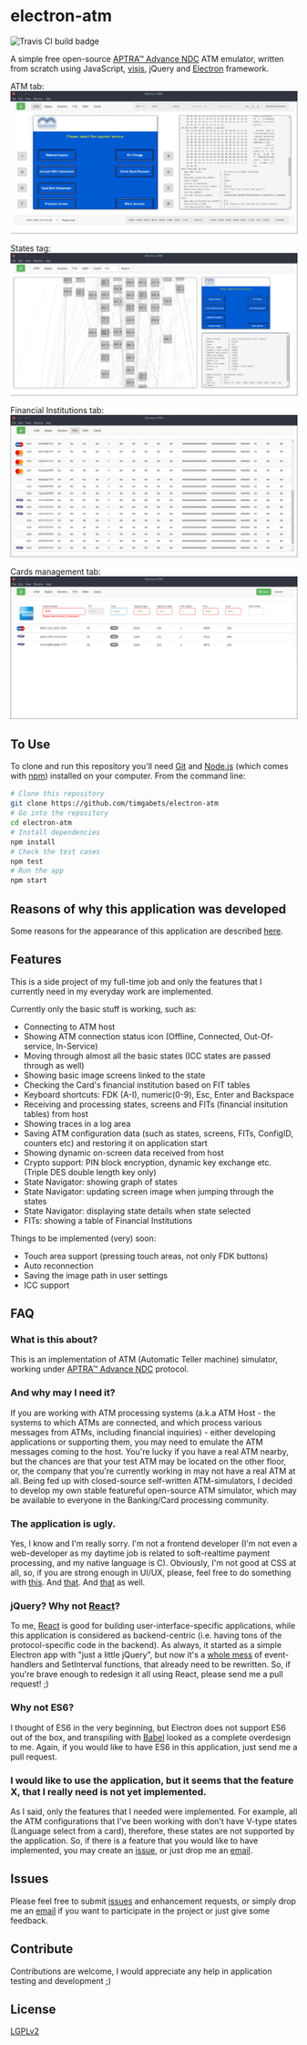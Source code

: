 # electron-atm

![Travis CI build badge](https://travis-ci.org/timgabets/electron-atm.svg?branch=master)

A simple free open-source [APTRA™ Advance NDC](https://www.ncr.com/financial-services/banking-atm-software/aptra-advance-ndc) ATM emulator, written from scratch using JavaScript, [visjs](http://visjs.org/), jQuery and [Electron](https://electron.atom.io/) framework.

ATM tab:
![screenshot](img/screenshot.png)

States tag:
![states navigator](img/states.png)

Financial Institutions tab:
![FITs page](img/fits.png)

Cards management tab:
![cards page](img/cards.png)

## To Use

To clone and run this repository you'll need [Git](https://git-scm.com) and [Node.js](https://nodejs.org/en/download/) (which comes with [npm](http://npmjs.com)) installed on your computer. From the command line:

```bash
# Clone this repository
git clone https://github.com/timgabets/electron-atm
# Go into the repository
cd electron-atm
# Install dependencies
npm install
# Check the test cases
npm test
# Run the app
npm start
```

## Reasons of why this application was developed

Some reasons for the appearance of this application are described [here](http://gabets.ru/electron-atm).

## Features 

This is a side project of my full-time job and only the features that I currently need in my everyday work are implemented. 

Currently only the basic stuff is working, such as:

 * Connecting to ATM host
 * Showing ATM connection status icon (Offline, Connected, Out-Of-service, In-Service)
 * Moving through almost all the basic states (ICC states are passed through as well)
 * Showing basic image screens linked to the state
 * Checking the Card's financial institution based on FIT tables
 * Keyboard shortcuts: FDK (A-I), numeric(0-9), Esc, Enter and Backspace
 * Receiving and processing states, screens and FITs (financial insitution tables) from host
 * Showing traces in a log area
 * Saving ATM configuration data (such as states, screens, FITs, ConfigID, counters etc) and restoring it on application start
 * Showing dynamic on-screen data received from host
 * Crypto support: PIN block encryption, dynamic key exchange etc. (Triple DES double length key only)
 * State Navigator: showing graph of states
 * State Navigator: updating screen image when jumping through the states
 * State Navigator: displaying state details when state selected
 * FITs: showing a table of Financial Institutions

Things to be implemented (very) soon:
 * Touch area support (pressing touch areas, not only FDK buttons)
 * Auto reconnection
 * Saving the image path in user settings
 * ICC support


## FAQ

### What is this about?

This is an implementation of ATM (Automatic Teller machine) simulator, working under [APTRA™ Advance NDC](https://www.ncr.com/financial-services/banking-atm-software/aptra-advance-ndc) protocol.

### And why may I need it?

If you are working with ATM processing systems (a.k.a ATM Host - the systems to which ATMs are connected, and which process various messages from ATMs, including financial inquiries) - either developing applications or supporting them, you may need to emulate the ATM messages coming to the host. You're lucky if you have a real ATM nearby, but the chances are that your test ATM may be located on the other floor, or, the company that you're currently working in may not have a real ATM at all. Being fed up with closed-source self-written ATM-simulators, I decided to develop my own stable featureful open-source ATM simulator, which may be available to everyone in the Banking/Card processing community.

### The application is ugly.

Yes, I know and I'm really sorry. I'm not a frontend developer (I'm not even a web-developer  as my daytime job is related to soft-realtime payment processing, and my native language is C). Obviously, I'm not good at CSS at all, so, if you are strong enough in UI/UX, please, feel free to do something with [this](https://github.com/timgabets/electron-atm/blob/master/css/styles.css). And [that](https://github.com/timgabets/electron-atm/blob/master/index.html). And [that](https://github.com/timgabets/electron-atm/tree/master/templates) as well.

### jQuery? Why not [React](https://facebook.github.io/react/)?

To me, [React](https://facebook.github.io/react/) is good for building user-interface-specific applications, while this application is considered as backend-centric (i.e. having tons of the protocol-specific code in the backend). As always, it started as a simple Electron app with "just a little jQuery", but now it's a [whole mess](https://github.com/timgabets/electron-atm/blob/master/src/listeners/window.js) of event-handlers and SetInterval functions, that already need to be rewritten. So, if you're brave enough to redesign it all using React, please send me a pull request! ;)


### Why not ES6? 
I thought of ES6 in the very beginning, but Electron does not support ES6 out of the box, and transpiling with [Babel](https://babeljs.io/) looked as a complete overdesign to me. Again, if you would like to have ES6 in this application, just send me a pull request.


### I would like to use the application, but it seems that the feature X, that I really need is not yet implemented.
As I said, only the features that I needed were implemented. For example, all the ATM configurations that I've been working with don't have V-type states (Language select from a card), therefore, these states are not supported by the application. So, if there is a feature that you would like to have implemented, you may create an [issue](https://github.com/timgabets/electron-atm/issues), or just drop me an [email](mailto:tim@gabets.ru). 


## Issues

Please feel free to submit [issues](https://github.com/timgabets/electron-atm/issues) and enhancement requests, or simply drop me an [email](mailto:tim@gabets.ru) if you want to participate in the project or just give some feedback.

## Contribute

Contributions are welcome, I would appreciate any help in application testing and development ;)

## License
[LGPLv2](LICENSE.md)
